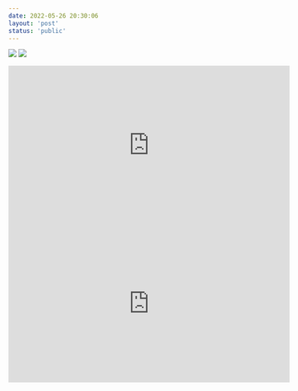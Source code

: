```yaml
---
date: 2022-05-26 20:30:06
layout: 'post'
status: 'public'
---
```


![](https://inz.oss-cn-beijing.aliyuncs.com/Images/Kite/09.jpg)
![](https://inz.oss-cn-beijing.aliyuncs.com/Images/Kite/10.jpg)

<iframe width="560" height="315" src="https://www.youtube.com/embed/dNnidZ0vKcw" title="YouTube video player" frameborder="0" allow="accelerometer; autoplay; clipboard-write; encrypted-media; gyroscope; picture-in-picture" allowfullscreen></iframe>
<iframe width="560" height="315" src="https://www.youtube.com/embed/dNnidZ0vKcw" title="YouTube video player" frameborder="0" allow="accelerometer; autoplay; clipboard-write; encrypted-media; gyroscope; picture-in-picture" allowfullscreen></iframe>